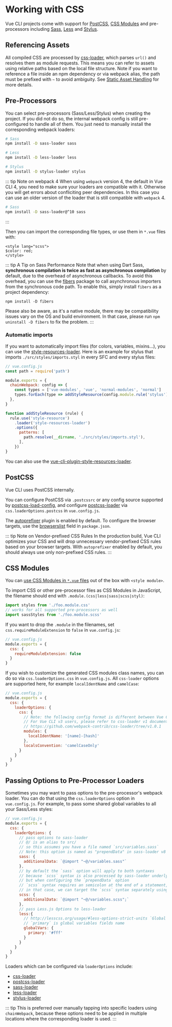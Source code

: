 # Working with CSS

Vue CLI projects come with support for [PostCSS](http://postcss.org/), [CSS Modules](https://github.com/css-modules/css-modules) and pre-processors including [Sass](https://sass-lang.com/), [Less](http://lesscss.org/) and [Stylus](http://stylus-lang.com/).

## Referencing Assets

All compiled CSS are processed by [css-loader](https://github.com/webpack-contrib/css-loader), which parses `url()` and resolves them as module requests. This means you can refer to assets using relative paths based on the local file structure. Note if you want to reference a file inside an npm dependency or via webpack alias, the path must be prefixed with `~` to avoid ambiguity. See [Static Asset Handling](./html-and-static-assets.md#static-assets-handling) for more details.

## Pre-Processors

You can select pre-processors (Sass/Less/Stylus) when creating the project. If you did not do so, the internal webpack config is still pre-configured to handle all of them. You just need to manually install the corresponding webpack loaders:

``` bash
# Sass
npm install -D sass-loader sass

# Less
npm install -D less-loader less

# Stylus
npm install -D stylus-loader stylus
```

::: tip Note on webpack 4
When using `webpack` version 4, the default in Vue CLI 4, you need to make sure your loaders are compatible with it. Otherwise you will get errors about confliciting peer dependencies. In this case you can use an older version of the loader that is still compatible with `webpack` 4.

``` bash
# Sass
npm install -D sass-loader@^10 sass
```
:::
 
Then you can import the corresponding file types, or use them in `*.vue` files with:

``` vue
<style lang="scss">
$color: red;
</style>
```

::: tip A Tip on Sass Performance
Note that when using Dart Sass, **synchronous compilation is twice as fast as asynchronous compilation** by default, due to the overhead of asynchronous callbacks. To avoid this overhead, you can use the [fibers](https://www.npmjs.com/package/fibers) package to call asynchronous importers from the synchronous code path. To enable this, simply install `fibers` as a project dependency:
```
npm install -D fibers
```
Please also be aware, as it's a native module, there may be compatibility issues vary on the OS and build environment. In that case, please run `npm uninstall -D fibers` to fix the problem.
:::

### Automatic imports

If you want to automatically import files (for colors, variables, mixins...), you can use the [style-resources-loader](https://github.com/yenshih/style-resources-loader). Here is an example for stylus that imports `./src/styles/imports.styl` in every SFC and every stylus files:

```js
// vue.config.js
const path = require('path')

module.exports = {
  chainWebpack: config => {
    const types = ['vue-modules', 'vue', 'normal-modules', 'normal']
    types.forEach(type => addStyleResource(config.module.rule('stylus').oneOf(type)))
  },
}

function addStyleResource (rule) {
  rule.use('style-resource')
    .loader('style-resources-loader')
    .options({
      patterns: [
        path.resolve(__dirname, './src/styles/imports.styl'),
      ],
    })
}
```

You can also use the [vue-cli-plugin-style-resources-loader](https://www.npmjs.com/package/vue-cli-plugin-style-resources-loader).

## PostCSS

Vue CLI uses PostCSS internally.

You can configure PostCSS via `.postcssrc` or any config source supported by [postcss-load-config](https://github.com/michael-ciniawsky/postcss-load-config), and configure [postcss-loader](https://github.com/postcss/postcss-loader) via `css.loaderOptions.postcss` in `vue.config.js`.

The [autoprefixer](https://github.com/postcss/autoprefixer) plugin is enabled by default. To configure the browser targets, use the [browserslist](../guide/browser-compatibility.html#browserslist) field in `package.json`.

::: tip Note on Vendor-prefixed CSS Rules
In the production build, Vue CLI optimizes your CSS and will drop unnecessary vendor-prefixed CSS rules based on your browser targets. With `autoprefixer` enabled by default, you should always use only non-prefixed CSS rules.
:::

## CSS Modules

You can [use CSS Modules in `*.vue` files](https://vue-loader.vuejs.org/en/features/css-modules.html) out of the box with `<style module>`.

To import CSS or other pre-processor files as CSS Modules in JavaScript, the filename should end with `.module.(css|less|sass|scss|styl)`:

``` js
import styles from './foo.module.css'
// works for all supported pre-processors as well
import sassStyles from './foo.module.scss'
```

If you want to drop the `.module` in the filenames, set `css.requireModuleExtension` to `false` in `vue.config.js`:

``` js
// vue.config.js
module.exports = {
  css: {
    requireModuleExtension: false
  }
}
```

If you wish to customize the generated CSS modules class names, you can do so via `css.loaderOptions.css` in `vue.config.js`. All `css-loader` options are supported here, for example `localIdentName` and `camelCase`:

``` js
// vue.config.js
module.exports = {
  css: {
    loaderOptions: {
      css: {
        // Note: the following config format is different between Vue CLI v4 and v3
        // For Vue CLI v3 users, please refer to css-loader v1 documentations
        // https://github.com/webpack-contrib/css-loader/tree/v1.0.1
        modules: {
          localIdentName: '[name]-[hash]'
        },
        localsConvention: 'camelCaseOnly'
      }
    }
  }
}
```

## Passing Options to Pre-Processor Loaders

Sometimes you may want to pass options to the pre-processor's webpack loader. You can do that using the `css.loaderOptions` option in `vue.config.js`. For example, to pass some shared global variables to all your Sass/Less styles:

``` js
// vue.config.js
module.exports = {
  css: {
    loaderOptions: {
      // pass options to sass-loader
      // @/ is an alias to src/
      // so this assumes you have a file named `src/variables.sass`
      // Note: this option is named as "prependData" in sass-loader v8
      sass: {
        additionalData: `@import "~@/variables.sass"`
      },
      // by default the `sass` option will apply to both syntaxes
      // because `scss` syntax is also processed by sass-loader underlyingly
      // but when configuring the `prependData` option
      // `scss` syntax requires an semicolon at the end of a statement, while `sass` syntax requires none
      // in that case, we can target the `scss` syntax separately using the `scss` option
      scss: {
        additionalData: `@import "~@/variables.scss";`
      },
      // pass Less.js Options to less-loader
      less:{
        // http://lesscss.org/usage/#less-options-strict-units `Global Variables`
        // `primary` is global variables fields name
        globalVars: {
          primary: '#fff'
        }
      }
    }
  }
}
```

Loaders which can be configured via `loaderOptions` include:

- [css-loader](https://github.com/webpack-contrib/css-loader)
- [postcss-loader](https://github.com/postcss/postcss-loader)
- [sass-loader](https://github.com/webpack-contrib/sass-loader)
- [less-loader](https://github.com/webpack-contrib/less-loader)
- [stylus-loader](https://github.com/shama/stylus-loader)

::: tip
This is preferred over manually tapping into specific loaders using `chainWebpack`, because these options need to be applied in multiple locations where the corresponding loader is used.
:::
